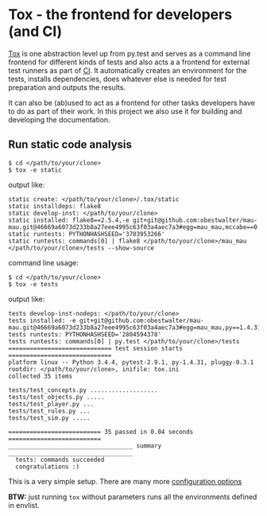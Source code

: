 # Tox - the frontend for developers (and CI)

[Tox](https://pypi.python.org/pypi/tox) is one abstraction level up from py.test and serves as a command line frontend for different kinds of tests and also acts a a frontend for external test runners as part of [CI](https://en.wikipedia.org/wiki/Continuous_integration). It automatically creates an environment for the tests, installs dependencies, does whatever else is needed for test preparation and outputs the results.

 It can also be (ab)used to act as a frontend for other tasks developers have to do as part of their work. In this project we also use it for building and developing the documentation.

## Run static code analysis

    $ cd </path/to/your/clone>
    $ tox -e static

output like: 

    static create: </path/to/your/clone>/.tox/static
    static installdeps: flake8
    static develop-inst: </path/to/your/clone>
    static installed: flake8==2.5.4,-e git+git@github.com:obestwalter/mau-mau.git@46669a6073d233b8a27eee4995c63f03a4aec7a3#egg=mau_mau,mccabe==0.4.0,pep8==1.7.0,pyflakes==1.0.0
    static runtests: PYTHONHASHSEED='3703953266'
    static runtests: commands[0] | flake8 </path/to/your/clone>/mau_mau </path/to/your/clone>/tests --show-source

command line usage:

    $ cd </path/to/your/clone>
    $ tox -e tests
    
output like: 

    tests develop-inst-nodeps: </path/to/your/clone>
    tests installed: -e git+git@github.com:obestwalter/mau-mau.git@46669a6073d233b8a27eee4995c63f03a4aec7a3#egg=mau_mau,py==1.4.31,pytest==2.9.1
    tests runtests: PYTHONHASHSEED='2804594378'
    tests runtests: commands[0] | py.test </path/to/your/clone>/tests
    ============================= test session starts =============================
    platform linux -- Python 3.4.4, pytest-2.9.1, py-1.4.31, pluggy-0.3.1
    rootdir: </path/to/your/clone>, inifile: tox.ini
    collected 35 items 
    
    tests/test_concepts.py ...................
    tests/test_objects.py .....
    tests/test_player.py ...
    tests/test_rules.py ...
    tests/test_sim.py .....
    
    ========================== 35 passed in 0.04 seconds ==========================
    ___________________________________ summary ___________________________________
      tests: commands succeeded
      congratulations :)

This is a very simple setup. There are many more [configuration options](https://tox.readthedocs.org/en/latest/config.html)

**BTW:** just running `tox` without parameters runs all the environments defined in envlist.
